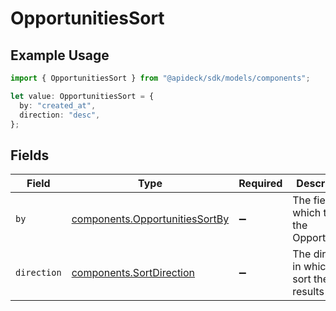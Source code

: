 # OpportunitiesSort

## Example Usage

```typescript
import { OpportunitiesSort } from "@apideck/sdk/models/components";

let value: OpportunitiesSort = {
  by: "created_at",
  direction: "desc",
};
```

## Fields

| Field                                                                            | Type                                                                             | Required                                                                         | Description                                                                      | Example                                                                          |
| -------------------------------------------------------------------------------- | -------------------------------------------------------------------------------- | -------------------------------------------------------------------------------- | -------------------------------------------------------------------------------- | -------------------------------------------------------------------------------- |
| `by`                                                                             | [components.OpportunitiesSortBy](../../models/components/opportunitiessortby.md) | :heavy_minus_sign:                                                               | The field on which to sort the Opportunities                                     | created_at                                                                       |
| `direction`                                                                      | [components.SortDirection](../../models/components/sortdirection.md)             | :heavy_minus_sign:                                                               | The direction in which to sort the results                                       |                                                                                  |